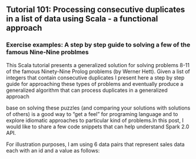 ## Tutorial 101: Processing consecutive duplicates in a list of data using Scala - a functional approach   
### Exercise examples: A step by step guide to solving a few of the famous Nine-Nine problmes

This Scala tutorial presents a generalized solution for solving problems 8-11 of the famous Ninety-Nine Prolog problems (by Werner Hett). 
Given a list of integers that contain consecutive duplicates I present here a step by step guide for approaching these types of problems and eventually produce a generalized algorithm that can process duplicates in a generalized approach 

base on solving these puzzles (and comparing your solutions with solutions of others) is a good way to “get a feel” for programing language and to explore idiomatic approaches to particular kind of problems.In this post, I would like to share a few code snippets that can help understand Spark 2.0 API.

For illustration purposes, I am using 6 data pairs that represent sales data each with an id and a value as follows:



